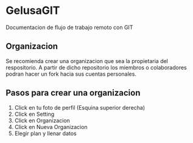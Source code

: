 # GelusaGIT

Documentacion de flujo de trabajo remoto con GIT

## Organizacion

Se recomienda crear una organizacion que sea la propietaria del respositorio. A partir de dicho repositorio los miembros o colaboradores podran hacer un fork hacia sus cuentas personales.

## Pasos para crear una organizacion

1. Click en tu foto de perfil (Esquina superior derecha)
2. Click en Setting
3. Click en Organizacion
4. Click en Nueva Organizacion
5. Elegir plan y llenar datos
